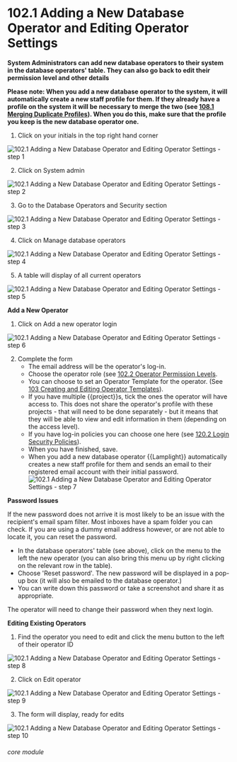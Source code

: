 # 102.1 Adding a New Database Operator and Editing Operator Settings

**System Administrators can add new database operators to their system in the database operators' table. They can also go back to edit their permission level and other details**


**Please note: When you add a new database operator to the system, it will automatically create a new staff profile for them. If they already have a profile on the system it will be necessary to merge the two (see [108.1 Merging Duplicate Profiles](/help/index/p/108.1)). When you do this, make sure that the profile you keep is the new database operator one.**  


1. Click on your initials in the top right hand corner

![102.1 Adding a New Database Operator and Editing Operator Settings - step 1](102.1_Adding_a_New_Database_Operator_and_Editing_Operator_Settings_im_1.png)

2. Click on System admin

![102.1 Adding a New Database Operator and Editing Operator Settings - step 2](102.1_Adding_a_New_Database_Operator_and_Editing_Operator_Settings_im_2.png)

3. Go to the Database Operators and Security section

![102.1 Adding a New Database Operator and Editing Operator Settings - step 3](102.1_Adding_a_New_Database_Operator_and_Editing_Operator_Settings_im_3.png)

4. Click on Manage database operators

![102.1 Adding a New Database Operator and Editing Operator Settings - step 4](102.1_Adding_a_New_Database_Operator_and_Editing_Operator_Settings_im_4.png)

5. A table will display of all current operators

![102.1 Adding a New Database Operator and Editing Operator Settings - step 5](102.1_Adding_a_New_Database_Operator_and_Editing_Operator_Settings_im_5.png)

**Add a New Operator**
1. Click on Add a new operator login

![102.1 Adding a New Database Operator and Editing Operator Settings - step 6](102.1_Adding_a_New_Database_Operator_and_Editing_Operator_Settings_im_6.png)

2. Complete the form
   - The email address will be the operator's log-in.
   - Choose the operator role (see [102.2 Operator Permission Levels](/help/index/p/102.1).
   - You can choose to set an Operator Template for the operator. (See [103 Creating and Editing Operator Templates](/help/index/p/103)).
   - If you have multiple {{project}}s, tick the ones the operator will have access to. This does not share the operator's profile with these projects - that will need to be done separately - but it means that they will be able to view and edit information in them (depending on the access level). 
   - If you have log-in policies you can choose one here (see [120.2 Login Security Policies](/help/index/p/120.2)).
   - When you have finished, save.
   - When you add a new database operator {{Lamplight}} automatically creates a new staff profile for them and sends an email to their registered email account with their initial password.
![102.1 Adding a New Database Operator and Editing Operator Settings - step 7](102.1_Adding_a_New_Database_Operator_and_Editing_Operator_Settings_im_7.png)

**Password Issues**

If the new password does not arrive it is most likely to be an issue with the recipient's email spam filter. Most inboxes have a spam folder you can check. If you are using a dummy email address however, or are not able to locate it, you can reset the password.  

- In the database operators' table (see above), click on the menu to the left the new operator (you can also bring this menu up by right clicking on the relevant row in the table). 
- Choose 'Reset password'. The new password will be displayed in a pop-up box (it will also be emailed to the database operator.) 
- You can write down this password or take a screenshot and share it as appropriate.

The operator will need to change their password when they next login.


**Editing Existing Operators**

1. Find the operator you need to edit and click the menu button to the left of their operator ID

![102.1 Adding a New Database Operator and Editing Operator Settings - step 8](102.1_Adding_a_New_Database_Operator_and_Editing_Operator_Settings_im_8.png)

2. Click on Edit operator

![102.1 Adding a New Database Operator and Editing Operator Settings - step 9](102.1_Adding_a_New_Database_Operator_and_Editing_Operator_Settings_im_9.png)

3. The form will display, ready for edits

![102.1 Adding a New Database Operator and Editing Operator Settings - step 10](102.1_Adding_a_New_Database_Operator_and_Editing_Operator_Settings_im_10.png)



###### core module
